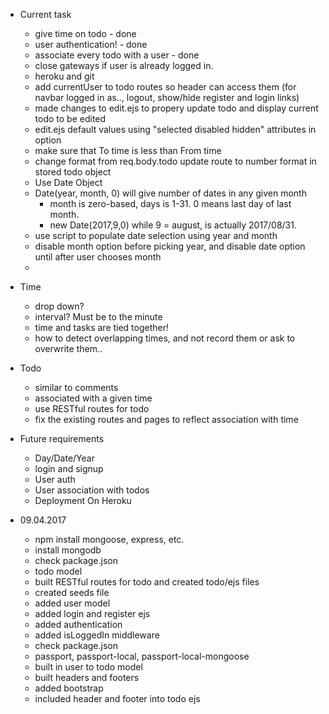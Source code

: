 - Current task
    - give time on todo - done
    - user authentication! - done
    - associate every todo with a user - done
    - close gateways if user is already logged in.
    - heroku and git
    - add currentUser to todo routes so header can access them (for navbar logged in as.., logout, show/hide register and login links)
    - made changes to edit.ejs to propery update todo and display current todo to be edited
    - edit.ejs default values using "selected disabled hidden" attributes in option
    - make sure that To time is less than From time
    - change format from req.body.todo update route to number format in stored todo object
    - Use Date Object
    - Date(year, month, 0) will give number of dates in any given month
        - month is zero-based, days is 1-31. 0 means last day of last month.
        - new Date(2017,9,0) while 9 = august, is actually 2017/08/31.
    - use script to populate date selection using year and month
    - disable month option before picking year, and disable date option until after user chooses month
    - 

- Time
    - drop down?
    - interval? Must be to the minute
    - time and tasks are tied together!
    - how to detect overlapping times, and not record them or ask to overwrite them..
- Todo
    - similar to comments
    - associated with a given time
    - use RESTful routes for todo
    - fix the existing routes and pages to reflect association with time

- Future requirements
    - Day/Date/Year
    - login and signup
    - User auth
    - User association with todos
    - Deployment On Heroku


- 09.04.2017
    - npm install mongoose, express, etc.
    - install mongodb
    - check package.json
    - todo model
    - built RESTful routes for todo and created todo/ejs files
    - created seeds file
    - added user model
    - added login and register ejs
    - added authentication
    - added isLoggedIn middleware
    - check package.json
    - passport, passport-local, passport-local-mongoose
    - built in user to todo model
    - built headers and footers
    - added bootstrap
    - included header and footer into todo ejs

    
    
    